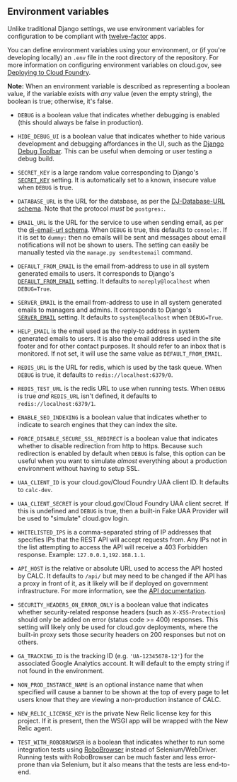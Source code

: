 ## Environment variables

Unlike traditional Django settings, we use environment variables
for configuration to be compliant with [twelve-factor][] apps.

You can define environment variables using your environment, or
(if you're developing locally) an `.env` file in the root directory
of the repository. For more information on configuring
environment variables on cloud.gov, see
[Deploying to Cloud Foundry](deploy.md).

**Note:** When an environment variable is described as representing a
boolean value, if the variable exists with *any* value (even the empty
string), the boolean is true; otherwise, it's false.

* `DEBUG` is a boolean value that indicates whether debugging is enabled
  (this should always be false in production).

* `HIDE_DEBUG_UI` is a boolean value that indicates whether to hide
  various development and debugging affordances in the UI, such as the
  [Django Debug Toolbar][]. This can be useful when demoing or user testing
  a debug build.

* `SECRET_KEY` is a large random value corresponding to Django's
  [`SECRET_KEY`][] setting. It is automatically set to a known, insecure
  value when `DEBUG` is true.

* `DATABASE_URL` is the URL for the database, as per the
  [DJ-Database-URL schema][]. Note that the protocol *must* be
  `postgres:`.

* `EMAIL_URL` is the URL for the service to use when sending
  email, as per the [dj-email-url schema][]. When `DEBUG` is true,
  this defaults to `console:`. If it is set to `dummy:` then no emails will
  be sent and messages about email notifications will not be shown to users.
  The setting can easily be manually tested via the `manage.py sendtestemail`
  command.

* `DEFAULT_FROM_EMAIL` is the email from-address to use in all system
  generated emails to users. It corresponds to Django's [`DEFAULT_FROM_EMAIL`][]
  setting. It defaults to `noreply@localhost` when `DEBUG=True`.

* `SERVER_EMAIL` is the email from-address to use in all system generated
  emails to managers and admins. It corresponds to Django's [`SERVER_EMAIL`][]
  setting. It defaults to `system@localhost` when `DEBUG=True`.

* `HELP_EMAIL` is the email  used as the reply-to address in system
  generated emails to users. It is also the email address used in the site
  footer and for other contact purposes. It should refer to an inbox that is
  monitored. If not set, it will use the same value as `DEFAULT_FROM_EMAIL`.

* `REDIS_URL` is the URL for redis, which is used by the task queue.
  When `DEBUG` is true, it defaults to `redis://localhost:6379/0`.

* `REDIS_TEST_URL` is the redis URL to use when running tests.
  When `DEBUG` is true *and* `REDIS_URL` isn't defined, it defaults to
  `redis://localhost:6379/1`.

* `ENABLE_SEO_INDEXING` is a boolean value that indicates whether to
  indicate to search engines that they can index the site.

* `FORCE_DISABLE_SECURE_SSL_REDIRECT` is a boolean value that indicates
  whether to disable redirection from http to https. Because such
  redirection is enabled by default when `DEBUG` is false, this option
  can be useful when you want to simulate *almost* everything about a
  production environment without having to setup SSL.

* `UAA_CLIENT_ID` is your cloud.gov/Cloud Foundry UAA client ID. It
  defaults to `calc-dev`.

* `UAA_CLIENT_SECRET` is your cloud.gov/Cloud Foundry UAA client secret.
  If this is undefined and `DEBUG` is true, then a built-in Fake UAA Provider
  will be used to "simulate" cloud.gov login.

* `WHITELISTED_IPS` is a comma-separated string of IP addresses that specifies
  IPs that the REST API will accept requests from. Any IPs not in the list
  attempting to access the API will receive a 403 Forbidden response.
  Example: `127.0.0.1,192.168.1.1`.

* `API_HOST` is the relative or absolute URL used to access the
  API hosted by CALC. It defaults to `/api/` but may need to be changed
  if the API has a proxy in front of it, as it likely will be if deployed
  on government infrastructure. For more information, see
  the [API documentation](api.md).

* `SECURITY_HEADERS_ON_ERROR_ONLY` is a boolean value that indicates whether
  security-related response headers (such as `X-XSS-Protection`)
  should only be added on error (status code >= 400) responses. This setting
  will likely only be used for cloud.gov deployments, where the built-in proxy
  sets those security headers on 200 responses but not on others.

* `GA_TRACKING_ID` is the tracking ID (e.g. `'UA-12345678-12'`)
  for the associated Google Analytics account.
  It will default to the empty string if not found in the environment.

* `NON_PROD_INSTANCE_NAME` is an optional instance name that when specified
  will cause a banner to be shown at the top of every page to let users know
  that they are viewing a non-production instance of CALC.

* `NEW_RELIC_LICENSE_KEY` is the private New Relic license key for this project.
  If it is present, then the WSGI app will be wrapped with the  New Relic agent.

* `TEST_WITH_ROBOBROWSER` is a boolean that indicates whether to run
  some integration tests using [RoboBrowser][] instead of Selenium/WebDriver.
  Running tests with RoboBrowser can be much faster and less error-prone
  than via Selenium, but it also means that the tests are less end-to-end.

[RoboBrowser]: http://robobrowser.readthedocs.io/
[`SECRET_KEY`]: https://docs.djangoproject.com/en/1.8/ref/settings/#secret-key
[`DEFAULT_FROM_EMAIL`]: https://docs.djangoproject.com/en/1.8/ref/settings/#std:setting-DEFAULT_FROM_EMAIL
[`SERVER_EMAIL`]: https://docs.djangoproject.com/en/1.8/ref/settings/#std:setting-SERVER_EMAIL
[Django Debug Toolbar]: https://github.com/jazzband/django-debug-toolbar/
[DJ-Database-URL schema]: https://github.com/kennethreitz/dj-database-url#url-schema
[dj-email-url schema]: https://github.com/migonzalvar/dj-email-url#supported-backends
[twelve-factor]: http://12factor.net/
